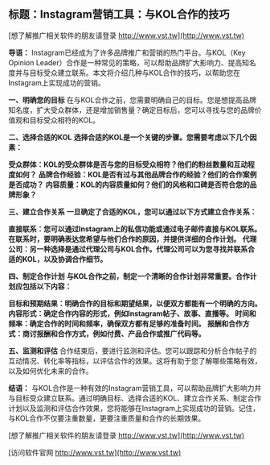 ## **标题：Instagram营销工具：与KOL合作的技巧**

[想了解推广相关软件的朋友请登录 http://www.vst.tw](http://www.vst.tw)

**导语：**
Instagram已经成为了许多品牌推广和营销的热门平台。与KOL（Key Opinion Leader）合作是一种常见的策略，可以帮助品牌扩大影响力、提高知名度并与目标受众建立联系。本文将介绍几种与KOL合作的技巧，以帮助您在Instagram上实现成功的营销。

**一、明确您的目标**
在与KOL合作之前，您需要明确自己的目标。您是想提高品牌知名度，扩大受众群体，还是增加销售量？确定目标后，您可以寻找与您的品牌价值观和目标受众相符的KOL。

**二、选择合适的KOL**
**选择合适的KOL是一个关键的步骤。您需要考虑以下几个因素：**

**受众群体：KOL的受众群体是否与您的目标受众相符？他们的粉丝数量和互动程度如何？**
**品牌合作经验：KOL是否有过与其他品牌合作的经验？他们的合作案例是否成功？**
**内容质量：KOL的内容质量如何？他们的风格和口碑是否符合您的品牌形象？**

**三、建立合作关系**
**一旦确定了合适的KOL，您可以通过以下方式建立合作关系：**

**直接联系：您可以通过Instagram上的私信功能或通过电子邮件直接与KOL联系。在联系时，要明确表达您希望与他们合作的原因，并提供详细的合作计划。**
**代理公司：另一种选择是通过代理公司与KOL合作。代理公司可以为您寻找并联系合适的KOL，以及协调合作细节。**

**四、制定合作计划**
**与KOL合作之前，制定一个清晰的合作计划非常重要。合作计划应包括以下内容：**

**目标和预期结果：明确合作的目标和期望结果，以便双方都能有一个明确的方向。**
**内容形式：确定合作内容的形式，例如Instagram帖子、故事、直播等。**
**时间和频率：确定合作的时间和频率，确保双方都有足够的准备时间。**
**报酬和合作方式：商讨报酬和合作方式，例如付费、产品合作或推广代码等。**

**五、监测和评估**
合作结束后，要进行监测和评估。您可以跟踪和分析合作帖子的互动情况、转化率等指标，以评估合作的效果。这将有助于您了解哪些策略有效，以及如何优化未来的合作。

**结语：**
与KOL合作是一种有效的Instagram营销工具，可以帮助品牌扩大影响力并与目标受众建立联系。通过明确目标、选择合适的KOL、建立合作关系、制定合作计划以及监测和评估合作效果，您将能够在Instagram上实现成功的营销。记住，与KOL合作不仅要注重数量，更要注重质量和合作的长期效果。

[想了解推广相关软件的朋友请登录 http://www.vst.tw](http://www.vst.tw)


[访问软件官网 http://www.vst.tw](http://www.vst.tw)
